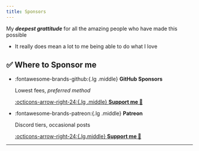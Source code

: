 ```yaml
---
title: Sponsors
---
```


My _**deepest grattitude**_ for all the amazing people who have made this possible

- It really does mean a lot to me being able to do what I love

## ✅ Where to Sponsor me

<div class="grid cards" markdown>

-   :fontawesome-brands-github:{.lg .middle} **GitHub Sponsors**

    Lowest fees, _preferred method_

    [:octicons-arrow-right-24:{.lg .middle} **Support me 🚀**](https://github.com/sponsors/Tremeschin)

-   :fontawesome-brands-patreon:{.lg .middle} **Patreon**

    Discord tiers, occasional posts

    [:octicons-arrow-right-24:{.lg.middle} **Support me 💎**](https://www.patreon.com/Tremeschin)

</div>

<hr>

<!-- !!! heart "Hello" -->
